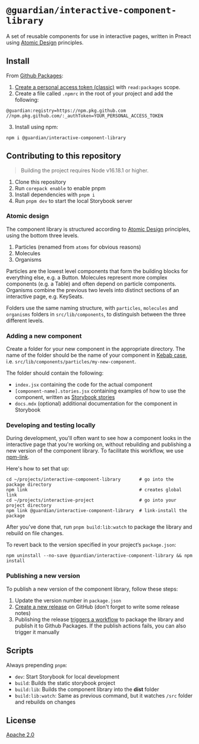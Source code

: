 # `@guardian/interactive-component-library`

A set of reusable components for use in interactive pages, written in Preact using [Atomic Design](https://bradfrost.com/blog/post/atomic-web-design/) principles.

## Install

From [Github Packages](https://docs.github.com/en/packages/working-with-a-github-packages-registry/working-with-the-npm-registry):

1. [Create a personal access token (classic)](https://docs.github.com/en/authentication/keeping-your-account-and-data-secure/managing-your-personal-access-tokens#creating-a-personal-access-token-classic) with `read:packages` scope.
2. Create a file called `.npmrc` in the root of your project and add the following:

```
@guardian:registry=https://npm.pkg.github.com
//npm.pkg.github.com/:_authToken=YOUR_PERSONAL_ACCESS_TOKEN
```

3. Install using npm:

```
npm i @guardian/interactive-component-library
```

## Contributing to this repository

> Building the project requires Node v16.18.1 or higher.

1. Clone this repository
2. Run `corepack enable` to enable pnpm
3. Install dependencies with `pnpm i`
4. Run `pnpm dev` to start the local Storybook server

### Atomic design

The component library is structured according to [Atomic Design](https://bradfrost.com/blog/post/atomic-web-design/) principles, using the bottom three levels.

1. Particles (renamed from `atoms` for obvious reasons)
2. Molecules
3. Organisms

Particles are the lowest level components that form the building blocks for everything else, e.g. a Button. Molecules represent more complex components (e.g. a Table) and often depend on particle components. Organisms combine the previous two levels into distinct sections of an interactive page, e.g. KeySeats.

Folders use the same naming structure, with `particles`, `molecules` and `organisms` folders in `src/lib/components`, to distinguish between the three different levels.

### Adding a new component

Create a folder for your new component in the appropriate directory. The name of the folder should be the name of your component in [Kebab case](https://developer.mozilla.org/en-US/docs/Glossary/Kebab_case), i.e. `src/lib/components/particles/my-new-component`.

The folder should contain the following:

- `index.jsx` containing the code for the actual component
- `[component-name].stories.jsx` containing examples of how to use the component, written as [Storybook stories](https://storybook.js.org/docs/writing-stories)
- `docs.mdx` (optional) additional documentation for the component in Storybook

### Developing and testing locally

During development, you'll often want to see how a component looks in the interactive page that you're working on, without rebuilding and publishing a new version of the component library. To facilitate this workflow, we use [npm-link](https://docs.npmjs.com/cli/v10/commands/npm-link).

Here's how to set that up:

```
cd ~/projects/interactive-component-library       # go into the package directory
npm link                                          # creates global link
cd ~/projects/interactive-project                 # go into your project directory
npm link @guardian/interactive-component-library  # link-install the package
```

After you've done that, run `pnpm build:lib:watch` to package the library and rebuild on file changes.

To revert back to the version specified in your project‘s `package.json`:

```
npm uninstall --no-save @guardian/interactive-component-library && npm install
```

### Publishing a new version

To publish a new version of the component library, follow these steps:

1. Update the version number in `package.json`
2. [Create a new release](https://github.com/guardian/interactive-component-library/releases/new) on GitHub (don't forget to write some release notes)
3. Publishing the release [triggers a workflow](https://github.com/guardian/interactive-component-library/actions) to package the library and publish it to Github Packages. If the publish actions fails, you can also trigger it manually

## Scripts

Always prepending `pnpm`:

- `dev`: Start Storybook for local development
- `build`: Builds the static storybook project
- `build:lib`: Builds the component library into the **dist** folder
- `build:lib:watch`: Same as previous command, but it watches `/src` folder and rebuilds on changes

## License

[Apache 2.0](LICENSE)
